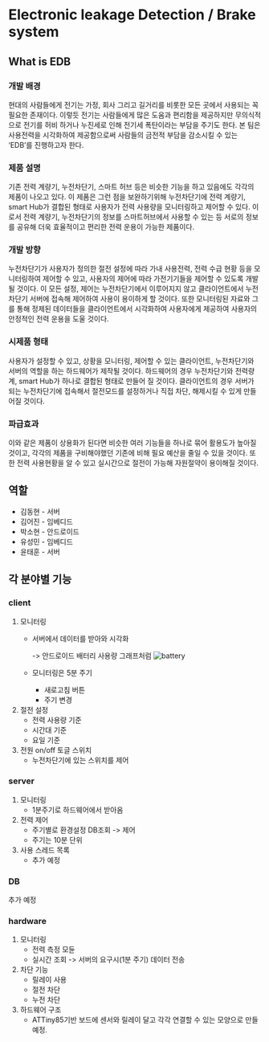 # Electronic leakage Detection / Brake system

## What is EDB

### 개발 배경

현대의 사람들에게 전기는 가정, 회사 그리고 길거리를 비롯한 모든 곳에서 사용되는 꼭 필요한 존재이다. 이렇듯 전기는 사람들에게 많은 도움과 편리함을 제공하지만 무의식적으로 전기를 허비 하거나 누진세로 인해 전기세 폭탄이라는 부담을 주기도 한다. 본 팀은 사용전력을 시각화하여 제공함으로써 사람들의 금전적 부담을 감소시킬 수 있는 ‘EDB’를 진행하고자 한다. 


### 제품 설명

기존 전력 계량기, 누전차단기, 스마트 허브 등은 비슷한 기능을 하고 있음에도 각각의 제품이 나오고 있다. 이 제품은 그런 점을 보완하기위해 누전차단기에 전력 계량기, smart Hub가 결합된 형태로 사용자가 전력 사용량을 모니터링하고 제어할 수 있다. 이로서 전력 계량기, 누전차단기의 정보를 스마트허브에서 사용할 수 있는 등 서로의 정보를 공유해 더욱 효율적이고 편리한 전력 운용이 가능한 제품이다.


### 개발 방향

누전차단기가 사용자가 정의한 절전 설정에 따라 가내 사용전력, 전력 수급 현황 등을 모니터링하여 제어할 수 있고, 사용자의 제어에 따라 가전기기들을 제어할 수 있도록 개발 될 것이다. 이 모든 설정, 제어는 누전차단기에서 이루어지지 않고 클라이언트에서 누전차단기 서버에 접속해 제어하여 사용이 용이하게 할 것이다. 또한 모니터링된 자료와 그를 통해 정제된 데이터들을 클라이언트에서 시각화하여 사용자에게 제공하여 사용자의 안정적인 전력 운용을 도울 것이다.


### 시제품 형태

사용자가 설정할 수 있고, 상황을 모니터링, 제어할 수 있는 클라이언트, 누전차단기와 서버의 역할을 하는 하드웨어가 제작될 것이다. 하드웨어의 경우 누전차단기와 전력량계, smart Hub가 하나로 결합된 형태로 만들어 질 것이다. 클라이언트의 경우 서버가 되는 누전차단기에 접속해서 절전모드를 설정하거나 직접 차단, 해제시킬 수 있게 만들어질 것이다.


### 파급효과 

이와 같은 제품이 상용화가 된다면 비슷한 여러 기능들을 하나로 묶어 활용도가 높아질 것이고, 각각의 제품을 구비해야했던 기존에 비해 필요 예산을 줄일 수 있을 것이다. 또한 전력 사용현황을 알 수 있고 실시간으로 절전이 가능해 자원절약이 용이해질 것이다.





## 역할

* 김동현 - 서버
* 김어진 - 임베디드
* 박소현 - 안드로이드
* 유성민 - 임베디드
* 윤태훈 - 서버





## 각 분야별 기능

### client

1. 모니터링
	* 서버에서 데이터를 받아와 시각화
		
		-> 안드로이드 배터리 사용량 그래프처럼
		![battery](http://cfile1.uf.tistory.com/image/232AF93D55E1906433C9A3)
	* 모니터링은 5분 주기
		* 새로고침 버튼
		* 주기 변경
2. 절전 설정
	* 전력 사용량 기준
	* 시간대 기준
	* 요일 기준
3. 전원 on/off 토글 스위치
	* 누전차단기에 있는 스위치를 제어


### server

1. 모니터링
	* 1분주기로 하드웨어에서 받아옴
2. 전력 제어
	* 주기별로 환경설정 DB조회 -> 제어
	* 주기는 10분 단위
3. 사용 스레드 목록
	* 추가 예정


### DB

추가 예정


### hardware

1. 모니터링
	* 전력 측정 모듄
	* 실시간 조회 -> 서버의 요구시(1분 주기) 데이터 전송
2. 차단 기능
	* 릴레이 사용
	* 절전 차단
	* 누전 차단
3. 하드웨어 구조
	* ATTiny85기반 보드에 센서와 릴레이 달고 각각 연결할 수 있는 모양으로 만들 예정.
